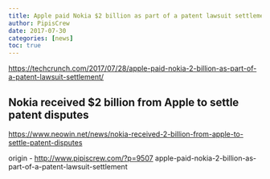 ```yaml
---
title: Apple paid Nokia $2 billion as part of a patent lawsuit settlement
author: PipisCrew
date: 2017-07-30
categories: [news]
toc: true
---
```


https://techcrunch.com/2017/07/28/apple-paid-nokia-2-billion-as-part-of-a-patent-lawsuit-settlement/

## Nokia received $2 billion from Apple to settle patent disputes

https://www.neowin.net/news/nokia-received-2-billion-from-apple-to-settle-patent-disputes

origin - http://www.pipiscrew.com/?p=9507 apple-paid-nokia-2-billion-as-part-of-a-patent-lawsuit-settlement